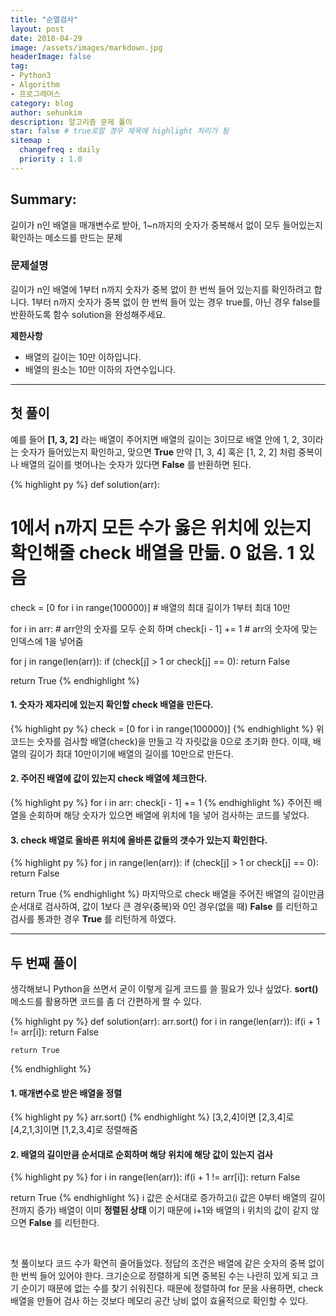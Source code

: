 ```yaml
---
title: "순열검사"
layout: post
date: 2018-04-29
image: /assets/images/markdown.jpg
headerImage: false
tag:
- Python3
- Algorithm
- 프로그래머스
category: blog
author: sehunkim
description: 알고리즘 문제 풀이
star: false # true로할 경우 제목에 highlight 처리가 됨
sitemap :
  changefreq : daily
  priority : 1.0
---
```


## Summary:

길이가 n인 배열을 매개변수로 받아, 1~n까지의 숫자가 중복해서 없이 모두 들어있는지 확인하는 메소드를 만드는 문제


### 문제설명

길이가 n인 배열에 1부터 n까지 숫자가 중복 없이 한 번씩 들어 있는지를 확인하려고 합니다.
1부터 n까지 숫자가 중복 없이 한 번씩 들어 있는 경우 true를, 아닌 경우 false를 반환하도록 함수 solution을 완성해주세요.

**제한사항**
- 배열의 길이는 10만 이하입니다.
- 배열의 원소는 10만 이하의 자연수입니다.

---

## 첫 풀이


예를 들어 **[1, 3, 2]** 라는 배열이 주어지면 배열의 길이는 3이므로 배열 안에 1, 2, 3이라는 숫자가 들어있는지 확인하고, 맞으면 **True** 만약 [1, 3, 4] 혹은 [1, 2, 2] 처럼 중복이나 배열의 길이를 벗어나는 숫자가 있다면 **False** 를 반환하면 된다.


{% highlight py %}
def solution(arr):
  # 1에서 n까지 모든 수가 옳은 위치에 있는지 확인해줄 check 배열을 만듦. 0 없음. 1 있음
  check = [0 for i in range(100000)] # 배열의 최대 길이가 1부터 최대 10만

  for i in arr: # arr안의 숫자를 모두 순회 하며
    check[i - 1] += 1 # arr의 숫자에 맞는 인덱스에 1을 넣어줌

  for j in range(len(arr)):
    if (check[j] > 1 or check[j] == 0):
      return False

  return True
{% endhighlight %}


#### 1. 숫자가 제자리에 있는지 확인할 check 배열을 만든다.
{% highlight py %}
check = [0 for i in range(100000)]
{% endhighlight %}
<span>
위 코드는 숫자를 검사할 배열(check)을 만들고 각 자릿값을 0으로 초기화 한다. 이때, 배열의 길이가 최대 10만이기에 배열의 길이를 10만으로 만든다.
</span>

#### 2. 주어진 배열에 값이 있는지 check 배열에 체크한다.
{% highlight py %}
for i in arr:
  check[i - 1] += 1
{% endhighlight %}
<span>
주어진 배열을 순회하며 해당 숫자가 있으면 배열에 위치에 1을 넣어 검사하는 코드를 넣었다.
</span>

#### 3. check 배열로 올바른 위치에 올바른 값들의 갯수가 있는지 확인한다.
{% highlight py %}
for j in range(len(arr)):
  if (check[j] > 1 or check[j] == 0):
    return False

return True
{% endhighlight %}
<span>
마지막으로 check 배열을 주어진 배열의 길이만큼 순서대로 검사하여, 값이 1보다 큰 경우(중복)와 0인 경우(없을 때) **False** 를 리턴하고 검사를 통과한 경우 **True** 를 리턴하게 하였다.</span>

---

## 두 번째 풀이


생각해보니 Python을 쓰면서 굳이 이렇게 길게 코드를 쓸 필요가 있나 싶었다. **sort()** 메소드를 활용하면 코드를 좀 더 간편하게 짤 수 있다.


{% highlight py %}
def solution(arr):
    arr.sort()
    for i in range(len(arr)):
        if(i + 1 != arr[i]):
            return False

    return True
{% endhighlight %}


#### 1. 매개변수로 받은 배열을 정렬
{% highlight py %}
arr.sort()
{% endhighlight %}
<span>
[3,2,4]이면 [2,3,4]로 [4,2,1,3]이면 [1,2,3,4]로 정렬해줌
</span>

#### 2. 배열의 길이만큼 순서대로 순회하며 해당 위치에 해당 값이 있는지 검사
{% highlight py %}
for i in range(len(arr)):
    if(i + 1 != arr[i]):
        return False

return True
{% endhighlight %}
<span>
i 값은 순서대로 증가하고(i 값은 0부터 배열의 길이 전까지 증가) 배열이 이미 **정렬된 상태** 이기 때문에 i+1와 배열의 i 위치의 값이 같지 않으면 **False** 를 리턴한다.
</span>


<br>


첫 풀이보다 코드 수가 확연히 줄어들었다. 정답의 조건은 배열에 같은 숫자의 중복 없이 한 번씩 들어 있어야 한다. 크기순으로 정렬하게 되면 중복된 수는 나란히 있게 되고 크기 순이기 때문에 없는 수를 찾기 쉬워진다. 때문에 정렬하여 for 문을 사용하면, check 배열을 만들어 검사 하는 것보다 메모리 공간 낭비 없이 효율적으로 확인할 수 있다.
